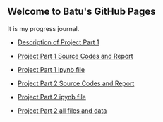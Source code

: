 ## Welcome to Batu's GitHub Pages

It is my progress journal.

* [Description of Project Part 1](ProjectPart1/IE423_Fall23_ProjectPart1%20(1).pdf)
* [Project Part 1 Source Codes and Report](ProjectPart1/Part1.html)
* [Project Part 1 ipynb file](ProjectPart1/Part1.ipynb)


* [Project Part 2 Source Codes and Report](Project_Part_2/IE423_Project_part_2.html)
* [Project Part 2 ipynb file](Project_Part_2/IE423_Project_part_2.ipynb)
* [Project Part 2 all files and data](Project_Part_2)
